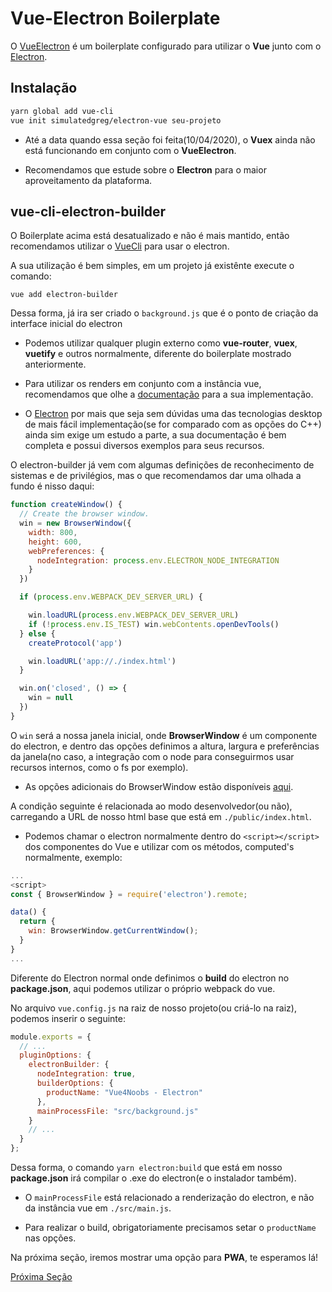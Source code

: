 # Vue-Electron Boilerplate

O [VueElectron](https://github.com/SimulatedGREG/electron-vue) é um boilerplate configurado para utilizar o **Vue** junto com o [Electron](https://www.electronjs.org/).

## Instalação

```bash
yarn global add vue-cli
vue init simulatedgreg/electron-vue seu-projeto
```

* Até a data quando essa seção foi feita(10/04/2020), o **Vuex** ainda não está funcionando em conjunto com o **VueElectron**.

* Recomendamos que estude sobre o **Electron** para o maior aproveitamento da plataforma.

## vue-cli-electron-builder

O Boilerplate acima está desatualizado e não é mais mantido, então recomendamos utilizar o [VueCli](https://nklayman.github.io/vue-cli-plugin-electron-builder/guide/) para usar o electron.

A sua utilização é bem simples, em um projeto já existênte execute o comando:

`vue add electron-builder`

Dessa forma, já ira ser criado o `background.js` que é o ponto de criação da interface inicial do electron

* Podemos utilizar qualquer plugin externo como **vue-router**, **vuex**, **vuetify** e outros normalmente, diferente do boilerplate mostrado anteriormente.

* Para utilizar os renders em conjunto com a instância vue, recomendamos que olhe a [documentação](https://nklayman.github.io/vue-cli-plugin-electron-builder/guide/configuration.html#webpack-configuration) para a sua implementação.

* O [Electron](https://www.electronjs.org/) por mais que seja sem dúvidas uma das tecnologias desktop de mais fácil implementação(se for comparado com as opções do C++) ainda sim exige um estudo a parte, a sua documentação é bem completa e possui diversos exemplos para seus recursos.

O electron-builder já vem com algumas definições de reconhecimento de sistemas e de privilégios, mas o que recomendamos dar uma olhada a fundo é nisso daqui:

```js
function createWindow() {
  // Create the browser window.
  win = new BrowserWindow({
    width: 800,
    height: 600,
    webPreferences: {
      nodeIntegration: process.env.ELECTRON_NODE_INTEGRATION
    }
  })

  if (process.env.WEBPACK_DEV_SERVER_URL) {

    win.loadURL(process.env.WEBPACK_DEV_SERVER_URL)
    if (!process.env.IS_TEST) win.webContents.openDevTools()
  } else {
    createProtocol('app')

    win.loadURL('app://./index.html')
  }

  win.on('closed', () => {
    win = null
  })
}
```

O `win` será a nossa janela inicial, onde **BrowserWindow** é um componente do electron, e dentro das opções definimos a altura, largura e preferências da janela(no caso, a integração com o node para conseguirmos usar recursos internos, como o fs por exemplo).

* As opções adicionais do BrowserWindow estão disponíveis [aqui](https://www.electronjs.org/docs/api/browser-window).

A condição seguinte é relacionada ao modo desenvolvedor(ou não), carregando a URL de nosso html base que está em `./public/index.html`.

* Podemos chamar o electron normalmente dentro do `<script></script>` dos componentes do Vue e utilizar com os métodos, computed's normalmente, exemplo:

```js
...
<script>
const { BrowserWindow } = require('electron').remote;

data() {
  return {
    win: BrowserWindow.getCurrentWindow();
  }
}
...
```

Diferente do Electron normal onde definimos o **build** do electron no **package.json**, aqui podemos utilizar o próprio webpack do vue.

No arquivo `vue.config.js` na raiz de nosso projeto(ou criá-lo na raiz), podemos inserir o seguinte:

```js
module.exports = {
  // ...
  pluginOptions: {
    electronBuilder: {
      nodeIntegration: true,
      builderOptions: {
        productName: "Vue4Noobs - Electron"
      },
      mainProcessFile: "src/background.js"
    }
    // ...
  }
};
```

Dessa forma, o comando `yarn electron:build` que está em nosso **package.json** irá compilar o .exe do electron(e o instalador também).

* O `mainProcessFile` está relacionado a renderização do electron, e não da instância vue em `./src/main.js`.

* Para realizar o build, obrigatoriamente precisamos setar o `productName` nas opções.

Na próxima seção, iremos mostrar uma opção para **PWA**, te esperamos lá!

[Próxima Seção](./5%20-%20Quasar.md)
